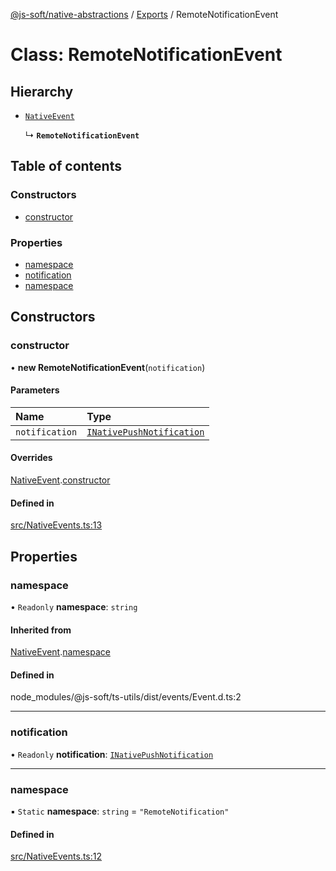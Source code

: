 [@js-soft/native-abstractions](../README.md) / [Exports](../modules.md) / RemoteNotificationEvent

# Class: RemoteNotificationEvent

## Hierarchy

- [`NativeEvent`](NativeEvent.md)

  ↳ **`RemoteNotificationEvent`**

## Table of contents

### Constructors

- [constructor](RemoteNotificationEvent.md#constructor)

### Properties

- [namespace](RemoteNotificationEvent.md#namespace)
- [notification](RemoteNotificationEvent.md#notification)
- [namespace](RemoteNotificationEvent.md#namespace)

## Constructors

### constructor

• **new RemoteNotificationEvent**(`notification`)

#### Parameters

| Name | Type |
| :------ | :------ |
| `notification` | [`INativePushNotification`](../interfaces/INativePushNotification.md) |

#### Overrides

[NativeEvent](NativeEvent.md).[constructor](NativeEvent.md#constructor)

#### Defined in

[src/NativeEvents.ts:13](https://github.com/js-soft/ts-native-access/blob/7416af4/packages/abstractions/src/NativeEvents.ts#L13)

## Properties

### namespace

• `Readonly` **namespace**: `string`

#### Inherited from

[NativeEvent](NativeEvent.md).[namespace](NativeEvent.md#namespace)

#### Defined in

node_modules/@js-soft/ts-utils/dist/events/Event.d.ts:2

___

### notification

• `Readonly` **notification**: [`INativePushNotification`](../interfaces/INativePushNotification.md)

___

### namespace

▪ `Static` **namespace**: `string` = `"RemoteNotification"`

#### Defined in

[src/NativeEvents.ts:12](https://github.com/js-soft/ts-native-access/blob/7416af4/packages/abstractions/src/NativeEvents.ts#L12)
